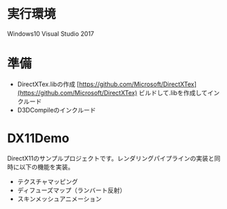 # 実行環境
Windows10
Visual Studio 2017

# 準備
- DirectXTex.libの作成
[https://github.com/Microsoft/DirectXTex](https://github.com/Microsoft/DirectXTex)
ビルドして.libを作成してインクルード
- D3DCompileのインクルード

# DX11Demo
DirectX11のサンプルプロジェクトです。レンダリングパイプラインの実装と同時に以下の機能を実装。
- テクスチャマッピング
- ディフューズマップ（ランバート反射）
- スキンメッシュアニメーション
